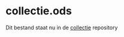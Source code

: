 # collectie.ods

Dit bestand staat nu in de [collectie] repository

[collectie]: https://github.com/computermuseumarnhem/collectie

